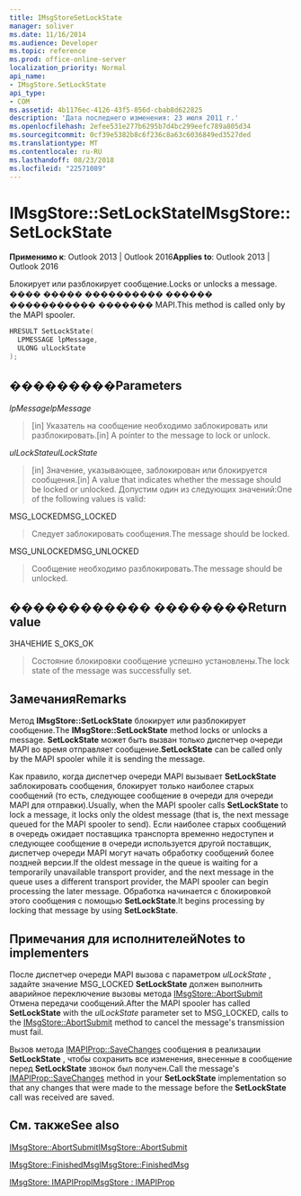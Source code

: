 ```yaml
---
title: IMsgStoreSetLockState
manager: soliver
ms.date: 11/16/2014
ms.audience: Developer
ms.topic: reference
ms.prod: office-online-server
localization_priority: Normal
api_name:
- IMsgStore.SetLockState
api_type:
- COM
ms.assetid: 4b1176ec-4126-43f5-856d-cbab8d622825
description: 'Дата последнего изменения: 23 июля 2011 г.'
ms.openlocfilehash: 2efee531e277b6295b7d4bc299eefc789a805d34
ms.sourcegitcommit: 0cf39e5382b8c6f236c8a63c6036849ed3527ded
ms.translationtype: MT
ms.contentlocale: ru-RU
ms.lasthandoff: 08/23/2018
ms.locfileid: "22571089"
---
```

# <a name="imsgstoresetlockstate"></a><span data-ttu-id="725fe-103">IMsgStore::SetLockState</span><span class="sxs-lookup"><span data-stu-id="725fe-103">IMsgStore::SetLockState</span></span>

  
  
<span data-ttu-id="725fe-104">**Применимо к**: Outlook 2013 | Outlook 2016</span><span class="sxs-lookup"><span data-stu-id="725fe-104">**Applies to**: Outlook 2013 | Outlook 2016</span></span> 
  
<span data-ttu-id="725fe-105">Блокирует или разблокирует сообщение.</span><span class="sxs-lookup"><span data-stu-id="725fe-105">Locks or unlocks a message.</span></span> <span data-ttu-id="725fe-106">���� ����� ���������� ������ ����������� ������� MAPI.</span><span class="sxs-lookup"><span data-stu-id="725fe-106">This method is called only by the MAPI spooler.</span></span>
  
```cpp
HRESULT SetLockState(
  LPMESSAGE lpMessage,
  ULONG ulLockState  
);
```

## <a name="parameters"></a><span data-ttu-id="725fe-107">���������</span><span class="sxs-lookup"><span data-stu-id="725fe-107">Parameters</span></span>

 <span data-ttu-id="725fe-108">_lpMessage_</span><span class="sxs-lookup"><span data-stu-id="725fe-108">_lpMessage_</span></span>
  
> <span data-ttu-id="725fe-109">[in] Указатель на сообщение необходимо заблокировать или разблокировать.</span><span class="sxs-lookup"><span data-stu-id="725fe-109">[in] A pointer to the message to lock or unlock.</span></span>
    
 <span data-ttu-id="725fe-110">_ulLockState_</span><span class="sxs-lookup"><span data-stu-id="725fe-110">_ulLockState_</span></span>
  
> <span data-ttu-id="725fe-111">[in] Значение, указывающее, заблокирован или блокируется сообщения.</span><span class="sxs-lookup"><span data-stu-id="725fe-111">[in] A value that indicates whether the message should be locked or unlocked.</span></span> <span data-ttu-id="725fe-112">Допустим один из следующих значений:</span><span class="sxs-lookup"><span data-stu-id="725fe-112">One of the following values is valid:</span></span>
    
<span data-ttu-id="725fe-113">MSG_LOCKED</span><span class="sxs-lookup"><span data-stu-id="725fe-113">MSG_LOCKED</span></span> 
  
> <span data-ttu-id="725fe-114">Следует заблокировать сообщения.</span><span class="sxs-lookup"><span data-stu-id="725fe-114">The message should be locked.</span></span> 
    
<span data-ttu-id="725fe-115">MSG_UNLOCKED</span><span class="sxs-lookup"><span data-stu-id="725fe-115">MSG_UNLOCKED</span></span> 
  
> <span data-ttu-id="725fe-116">Сообщение необходимо разблокировать.</span><span class="sxs-lookup"><span data-stu-id="725fe-116">The message should be unlocked.</span></span>
    
## <a name="return-value"></a><span data-ttu-id="725fe-117">������������ ��������</span><span class="sxs-lookup"><span data-stu-id="725fe-117">Return value</span></span>

<span data-ttu-id="725fe-118">ЗНАЧЕНИЕ S_OK</span><span class="sxs-lookup"><span data-stu-id="725fe-118">S_OK</span></span> 
  
> <span data-ttu-id="725fe-119">Состояние блокировки сообщение успешно установлены.</span><span class="sxs-lookup"><span data-stu-id="725fe-119">The lock state of the message was successfully set.</span></span>
    
## <a name="remarks"></a><span data-ttu-id="725fe-120">Замечания</span><span class="sxs-lookup"><span data-stu-id="725fe-120">Remarks</span></span>

<span data-ttu-id="725fe-121">Метод **IMsgStore::SetLockState** блокирует или разблокирует сообщение.</span><span class="sxs-lookup"><span data-stu-id="725fe-121">The **IMsgStore::SetLockState** method locks or unlocks a message.</span></span> <span data-ttu-id="725fe-122">**SetLockState** может быть вызван только диспетчер очереди MAPI во время отправляет сообщение.</span><span class="sxs-lookup"><span data-stu-id="725fe-122">**SetLockState** can be called only by the MAPI spooler while it is sending the message.</span></span> 
  
<span data-ttu-id="725fe-123">Как правило, когда диспетчер очереди MAPI вызывает **SetLockState** заблокировать сообщения, блокирует только наиболее старых сообщений (то есть, следующее сообщение в очереди для очереди MAPI для отправки).</span><span class="sxs-lookup"><span data-stu-id="725fe-123">Usually, when the MAPI spooler calls **SetLockState** to lock a message, it locks only the oldest message (that is, the next message queued for the MAPI spooler to send).</span></span> <span data-ttu-id="725fe-124">Если наиболее старых сообщений в очередь ожидает поставщика транспорта временно недоступен и следующее сообщение в очереди используется другой поставщик, диспетчер очереди MAPI могут начать обработку сообщений более поздней версии.</span><span class="sxs-lookup"><span data-stu-id="725fe-124">If the oldest message in the queue is waiting for a temporarily unavailable transport provider, and the next message in the queue uses a different transport provider, the MAPI spooler can begin processing the later message.</span></span> <span data-ttu-id="725fe-125">Обработка начинается с блокировкой этого сообщения с помощью **SetLockState**.</span><span class="sxs-lookup"><span data-stu-id="725fe-125">It begins processing by locking that message by using **SetLockState**.</span></span>
  
## <a name="notes-to-implementers"></a><span data-ttu-id="725fe-126">Примечания для исполнителей</span><span class="sxs-lookup"><span data-stu-id="725fe-126">Notes to implementers</span></span>

<span data-ttu-id="725fe-127">После диспетчер очереди MAPI вызова с параметром _ulLockState_ , задайте значение MSG_LOCKED **SetLockState** должен выполнить аварийное переключение вызовы метода [IMsgStore::AbortSubmit](imsgstore-abortsubmit.md) Отмена передачи сообщений.</span><span class="sxs-lookup"><span data-stu-id="725fe-127">After the MAPI spooler has called **SetLockState** with the  _ulLockState_ parameter set to MSG_LOCKED, calls to the [IMsgStore::AbortSubmit](imsgstore-abortsubmit.md) method to cancel the message's transmission must fail.</span></span> 
  
<span data-ttu-id="725fe-128">Вызов метода [IMAPIProp::SaveChanges](imapiprop-savechanges.md) сообщения в реализации **SetLockState** , чтобы сохранить все изменения, внесенные в сообщение перед **SetLockState** звонок был получен.</span><span class="sxs-lookup"><span data-stu-id="725fe-128">Call the message's [IMAPIProp::SaveChanges](imapiprop-savechanges.md) method in your **SetLockState** implementation so that any changes that were made to the message before the **SetLockState** call was received are saved.</span></span> 
  
## <a name="see-also"></a><span data-ttu-id="725fe-129">См. также</span><span class="sxs-lookup"><span data-stu-id="725fe-129">See also</span></span>



[<span data-ttu-id="725fe-130">IMsgStore::AbortSubmit</span><span class="sxs-lookup"><span data-stu-id="725fe-130">IMsgStore::AbortSubmit</span></span>](imsgstore-abortsubmit.md)
  
[<span data-ttu-id="725fe-131">IMsgStore::FinishedMsg</span><span class="sxs-lookup"><span data-stu-id="725fe-131">IMsgStore::FinishedMsg</span></span>](imsgstore-finishedmsg.md)
  
[<span data-ttu-id="725fe-132">IMsgStore: IMAPIProp</span><span class="sxs-lookup"><span data-stu-id="725fe-132">IMsgStore : IMAPIProp</span></span>](imsgstoreimapiprop.md)

